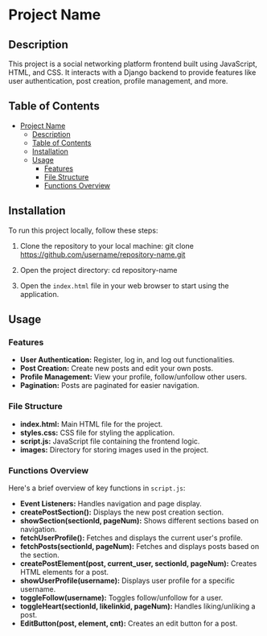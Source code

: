 # Project Name

## Description
This project is a social networking platform frontend built using JavaScript, HTML, and CSS. It interacts with a Django backend to provide features like user authentication, post creation, profile management, and more.

## Table of Contents
- [Project Name](#project-name)
  - [Description](#description)
  - [Table of Contents](#table-of-contents)
  - [Installation](#installation)
  - [Usage](#usage)
    - [Features](#features)
    - [File Structure](#file-structure)
    - [Functions Overview](#functions-overview)

## Installation
To run this project locally, follow these steps:

1. Clone the repository to your local machine:
git clone https://github.com/username/repository-name.git


2. Open the project directory:
cd repository-name


3. Open the `index.html` file in your web browser to start using the application.

## Usage
### Features
- **User Authentication:** Register, log in, and log out functionalities.
- **Post Creation:** Create new posts and edit your own posts.
- **Profile Management:** View your profile, follow/unfollow other users.
- **Pagination:** Posts are paginated for easier navigation.

### File Structure
- **index.html:** Main HTML file for the project.
- **styles.css:** CSS file for styling the application.
- **script.js:** JavaScript file containing the frontend logic.
- **images:** Directory for storing images used in the project.

### Functions Overview
Here's a brief overview of key functions in `script.js`:

- **Event Listeners:** Handles navigation and page display.
- **createPostSection():** Displays the new post creation section.
- **showSection(sectionId, pageNum):** Shows different sections based on navigation.
- **fetchUserProfile():** Fetches and displays the current user's profile.
- **fetchPosts(sectionId, pageNum):** Fetches and displays posts based on the section.
- **createPostElement(post, current_user, sectionId, pageNum):** Creates HTML elements for a post.
- **showUserProfile(username):** Displays user profile for a specific username.
- **toggleFollow(username):** Toggles follow/unfollow for a user.
- **toggleHeart(sectionId, likelinkid, pageNum):** Handles liking/unliking a post.
- **EditButton(post, element, cnt):** Creates an edit button for a post.

